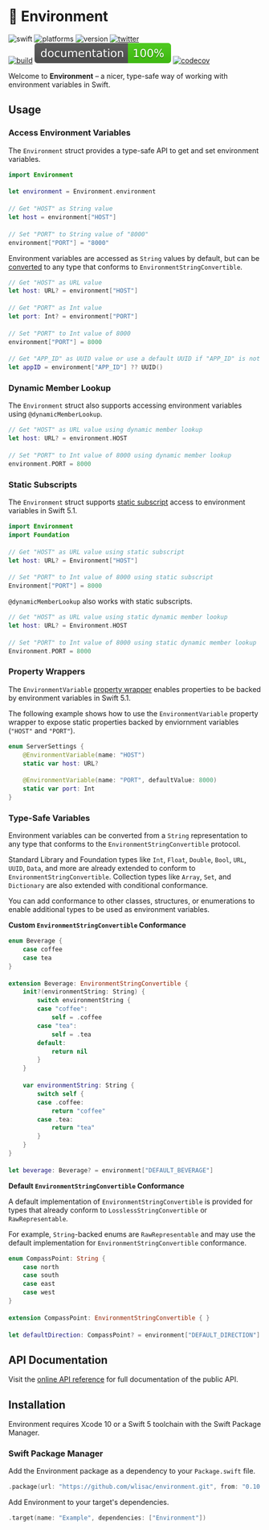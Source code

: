 # 🌳 Environment

![swift](https://img.shields.io/badge/Swift-5.0%20%7C%205.1-orange.svg)
![platforms](https://img.shields.io/badge/platforms-macOS%20%7C%20Linux%20%7C%20iOS%20%7C%20tvOS%20%7C%20watchOS-lightgrey.svg)
![version](https://img.shields.io/badge/version-0.10.0-blue.svg)
[![twitter](https://img.shields.io/badge/twitter-@wlisac-blue.svg)](https://twitter.com/wlisac)
<br>
[![build](https://travis-ci.com/wlisac/environment.svg?branch=master)](https://travis-ci.com/wlisac/environment)
[![jazzy](https://raw.githubusercontent.com/wlisac/environment/gh-pages/badge.svg?sanitize=true)](https://wlisac.github.io/environment/Structs/Environment.html)
[![codecov](https://img.shields.io/codecov/c/github/wlisac/environment)](https://codecov.io/gh/wlisac/environment)

Welcome to **Environment** – a nicer, type-safe way of working with environment variables in Swift.

## Usage

### Access Environment Variables

The `Environment` struct provides a type-safe API to get and set environment variables.

```swift
import Environment

let environment = Environment.environment

// Get "HOST" as String value
let host = environment["HOST"]

// Set "PORT" to String value of "8000"
environment["PORT"] = "8000"
```

Environment variables are accessed as `String` values by default, but can be [converted](#type-safe-variables) to any type that conforms to `EnvironmentStringConvertible`.

```swift
// Get "HOST" as URL value
let host: URL? = environment["HOST"]

// Get "PORT" as Int value
let port: Int? = environment["PORT"]

// Set "PORT" to Int value of 8000
environment["PORT"] = 8000

// Get "APP_ID" as UUID value or use a default UUID if "APP_ID" is not set
let appID = environment["APP_ID"] ?? UUID()
```

### Dynamic Member Lookup

The `Environment` struct also supports accessing environment variables using `@dynamicMemberLookup`.

```swift
// Get "HOST" as URL value using dynamic member lookup
let host: URL? = environment.HOST

// Set "PORT" to Int value of 8000 using dynamic member lookup
environment.PORT = 8000
```

### Static Subscripts

The `Environment` struct supports [static subscript](https://github.com/apple/swift-evolution/blob/master/proposals/0254-static-subscripts.md) access to environment variables in Swift 5.1.

```swift
import Environment
import Foundation

// Get "HOST" as URL value using static subscript
let host: URL? = Environment["HOST"]

// Set "PORT" to Int value of 8000 using static subscript
Environment["PORT"] = 8000
```

`@dynamicMemberLookup` also works with static subscripts.

```swift
// Get "HOST" as URL value using static dynamic member lookup
let host: URL? = Environment.HOST

// Set "PORT" to Int value of 8000 using static dynamic member lookup
Environment.PORT = 8000
```

### Property Wrappers

The `EnvironmentVariable` [property wrapper](https://github.com/apple/swift-evolution/blob/master/proposals/0258-property-wrappers.md) enables properties to be backed by environment variables in Swift 5.1.

The following example shows how to use the `EnvironmentVariable` property wrapper to expose static properties backed by enviornment variables (`"HOST"` and `"PORT"`).

```swift
enum ServerSettings {
    @EnvironmentVariable(name: "HOST")
    static var host: URL?
    
    @EnvironmentVariable(name: "PORT", defaultValue: 8000)
    static var port: Int
}
```

### Type-Safe Variables

Environment variables can be converted from a `String` representation to any type that conforms to the `EnvironmentStringConvertible` protocol.

Standard Library and Foundation types like `Int`, `Float`, `Double`, `Bool`, `URL`, `UUID`, `Data`, and more are already extended to conform to `EnvironmentStringConvertible`. Collection types like  `Array`, `Set`, and `Dictionary` are also extended with conditional conformance.

You can add conformance to other classes, structures, or enumerations to enable additional types to be used as environment variables.

**Custom `EnvironmentStringConvertible` Conformance**

```swift
enum Beverage {
    case coffee
    case tea
}

extension Beverage: EnvironmentStringConvertible {
    init?(environmentString: String) {
        switch environmentString {
        case "coffee":
            self = .coffee
        case "tea":
            self = .tea
        default:
            return nil
        }
    }
    
    var environmentString: String {
        switch self {
        case .coffee:
            return "coffee"
        case .tea:
            return "tea"
        }
    }
}

let beverage: Beverage? = environment["DEFAULT_BEVERAGE"]
```

**Default `EnvironmentStringConvertible` Conformance**

A default implementation of `EnvironmentStringConvertible` is provided for types that already conform to `LosslessStringConvertible` or `RawRepresentable`.

For example, `String`-backed enums are `RawRepresentable` and may use the default implementation for `EnvironmentStringConvertible` conformance.

```swift
enum CompassPoint: String {
    case north
    case south
    case east
    case west
}

extension CompassPoint: EnvironmentStringConvertible { }

let defaultDirection: CompassPoint? = environment["DEFAULT_DIRECTION"]
```

## API Documentation

Visit the [online API reference](https://wlisac.github.io/environment/Structs/Environment.html) for full documentation of the public API.

## Installation

Environment requires Xcode 10 or a Swift 5 toolchain with the Swift Package Manager. 

### Swift Package Manager

Add the Environment package as a dependency to your `Package.swift` file.

```swift
.package(url: "https://github.com/wlisac/environment.git", from: "0.10.0")
```

Add Environment to your target's dependencies.

```swift
.target(name: "Example", dependencies: ["Environment"])
```
